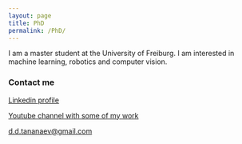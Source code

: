 ```yaml
---
layout: page
title: PhD
permalink: /PhD/
---
```


I am a master student at the University of Freiburg. I am interested in machine learning, robotics and computer vision.

### Contact me

[Linkedin profile](https://www.linkedin.com/in/denis-tananaev/)

[Youtube channel with some of my work](https://www.youtube.com/channel/UC6RAWD2yK1fHbjIhTs3oVEw)

[d.d.tananaev@gmail.com](mailto:d.d.tananaev@gmail.com)
